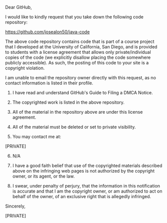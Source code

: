 Dear GitHub,

I would like to kindly request that you take down the following code
repository:

https://github.com/josealon50/java-code

The above code repository contains code that is part of a course project
that I developed at the University of California, San Diego, and is
provided to students with a license agreement that allows only
private/individual copies of the code (we explicitly disallow placing the
code somewhere publicly accessible). As such, the posting of this code to
your site is a copyright violation.

I am unable to email the repository owner directly with this request, as no
contact information is listed in their profile.

1. I have read and understand GitHub's Guide to Filing a DMCA Notice.

2. The copyrighted work is listed in the above repository.

3. All of the material in the repository above are under this license
agreement.

4. All of the material must be deleted or set to private visibility.

5. You may contact me at:

[PRIVATE]

6. N/A

7. I have a good faith belief that use of the copyrighted materials
described above on the infringing web pages is not authorized by the
copyright owner, or its agent, or the law.

8. I swear, under penalty of perjury, that the information in this
notification is accurate and that I am the copyright owner, or am
authorized to act on behalf of the owner, of an exclusive right that is
allegedly infringed.

Sincerely,

[PRIVATE]
